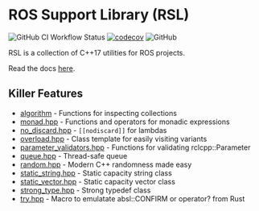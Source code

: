 # ROS Support Library (RSL)

![GitHub CI Workflow Status](https://img.shields.io/github/actions/workflow/status/christhrasher/RSL/.github/workflows/ci.yaml?branch=main&label=CI)
[![codecov](https://codecov.io/github/christhrasher/RSL/branch/main/graph/badge.svg?token=t85cTyvsez)](https://codecov.io/github/christhrasher/RSL)
![GitHub](https://img.shields.io/github/license/christhrasher/RSL)

RSL is a collection of C++17 utilities for ROS projects.

Read the docs [here](https://christhrasher.github.io/RSL/files.html).

## Killer Features

* [algorithm](include/rsl/algorithm.hpp) - Functions for inspecting collections
* [monad.hpp](include/rsl/monad.hpp) - Functions and operators for monadic expressions
* [no_discard.hpp](include/rsl/no_discard.hpp) - `[[nodiscard]]` for lambdas
* [overload.hpp](include/rsl/overload.hpp) - Class template for easily visiting variants
* [parameter_validators.hpp](include/rsl/parameter_validators.hpp) - Functions for validating rclcpp::Parameter
* [queue.hpp](include/rsl/queue.hpp) - Thread-safe queue
* [random.hpp](include/rsl/random.hpp) - Modern C++ randomness made easy
* [static_string.hpp](include/rsl/static_string.hpp) - Static capacity string class
* [static_vector.hpp](include/rsl/static_vector.hpp) - Static capacity vector class
* [strong_type.hpp](include/rsl/strong_type.hpp) - Strong typedef class
* [try.hpp](include/rsl/try.hpp) - Macro to emulatate absl::CONFIRM or operator? from Rust
